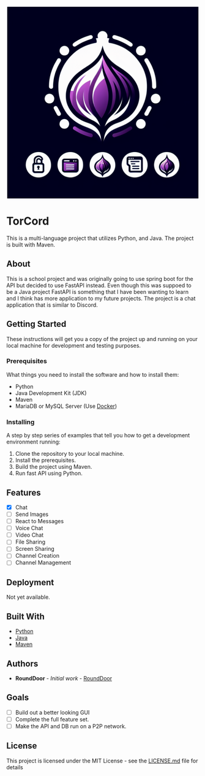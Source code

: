 <p align="center">
  <img src="TorCord.png" width="500" height="500">
</p>

# TorCord

This is a multi-language project that utilizes Python, and Java. The project is built with Maven.

## About
This is a school project and was originally going to use spring boot for the API but decided to use FastAPI instead. Even though this was suppoed to be a Java project FastAPI is something that I have been wanting to learn and I think has more application to my future projects. The project is a chat application that is similar to Discord.

## Getting Started

These instructions will get you a copy of the project up and running on your local machine for development and testing purposes.


### Prerequisites

What things you need to install the software and how to install them:

- Python
- Java Development Kit (JDK)
- Maven
- MariaDB or MySQL Server (Use [Docker](https://hub.docker.com/_/mariadb))

### Installing

A step by step series of examples that tell you how to get a development environment running:

1. Clone the repository to your local machine.
2. Install the prerequisites.
3. Build the project using Maven.
4. Run fast API using Python.

## Features

- [x] Chat
- [ ] Send Images
- [ ] React to Messages
- [ ] Voice Chat
- [ ] Video Chat
- [ ] File Sharing
- [ ] Screen Sharing
- [ ] Channel Creation
- [ ] Channel Management

## Deployment

Not yet available.

## Built With

- [Python](https://www.python.org/)
- [Java](https://www.oracle.com/java/)
- [Maven](https://maven.apache.org/)

## Authors

- **RoundDoor** - *Initial work* - [RoundDoor](https://github.com/rounddoor)

## Goals

- [ ] Build out a better looking GUI 
- [ ] Complete the full feature set.
- [ ] Make the API and DB run on a P2P network.

## License

This project is licensed under the MIT License - see the [LICENSE.md](LICENSE.md) file for details
